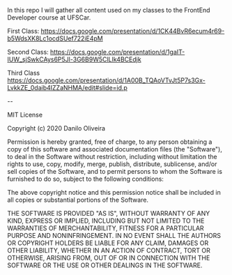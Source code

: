 In this repo I will gather all content used on my classes to the FrontEnd Developer course at UFSCar.


First Class:
https://docs.google.com/presentation/d/1CK44BvR6ecum4r69-b5WdsXK8Lc1ocdSUef722iE4pM

Second Class:
https://docs.google.com/presentation/d/1gaIT-IUW_sjSwkCAys6P5Jl-3G6B9W5ClLIk4BCEdjk

Third Class
https://docs.google.com/presentation/d/1A00B_TQAoVTvJt5P7s3Gx-LvkkZE_0daib4IZZaNHMA/edit#slide=id.p


--

MIT License

Copyright (c) 2020 Danilo Oliveira

Permission is hereby granted, free of charge, to any person obtaining a copy
of this software and associated documentation files (the "Software"), to deal
in the Software without restriction, including without limitation the rights
to use, copy, modify, merge, publish, distribute, sublicense, and/or sell
copies of the Software, and to permit persons to whom the Software is
furnished to do so, subject to the following conditions:

The above copyright notice and this permission notice shall be included in all
copies or substantial portions of the Software.

THE SOFTWARE IS PROVIDED "AS IS", WITHOUT WARRANTY OF ANY KIND, EXPRESS OR
IMPLIED, INCLUDING BUT NOT LIMITED TO THE WARRANTIES OF MERCHANTABILITY,
FITNESS FOR A PARTICULAR PURPOSE AND NONINFRINGEMENT. IN NO EVENT SHALL THE
AUTHORS OR COPYRIGHT HOLDERS BE LIABLE FOR ANY CLAIM, DAMAGES OR OTHER
LIABILITY, WHETHER IN AN ACTION OF CONTRACT, TORT OR OTHERWISE, ARISING FROM,
OUT OF OR IN CONNECTION WITH THE SOFTWARE OR THE USE OR OTHER DEALINGS IN THE
SOFTWARE.

